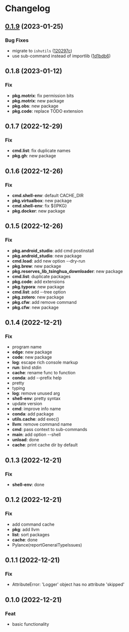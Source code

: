 # Changelog

## [0.1.9](https://github.com/liblaf/ipkg/compare/0.1.8...v0.1.9) (2023-01-25)


### Bug Fixes

* migrate to `ishutils` ([120297c](https://github.com/liblaf/ipkg/commit/120297cbccf29d92ce3c8fe67d9142d1dbfb371a))
* use sub-command instead of importlib ([1d1bdb6](https://github.com/liblaf/ipkg/commit/1d1bdb63893a19577e83ec3dd85c4e8ca55ef7f1))

## 0.1.8 (2023-01-12)

### Fix

- **pkg.motrix**: fix permission bits
- **pkg.motrix**: new package
- **pkg.obs**: new package
- **pkg.code**: replace TODO extension

## 0.1.7 (2022-12-29)

### Fix

- **cmd.list**: fix duplicate names
- **pkg.gh**: new package

## 0.1.6 (2022-12-26)

### Fix

- **cmd.shell-env**: default CACHE_DIR
- **pkg.virtualbox**: new package
- **cmd.shell-env**: fix ${IPKG}
- **pkg.docker**: new package

## 0.1.5 (2022-12-26)

### Fix

- **pkg.android_studio**: add cmd postinstall
- **pkg.android_studio**: new package
- **cmd.load**: add new option --dry-run
- **pkg.brew**: new package
- **pkg.reserves_lib_tsinghua_downloader**: new package
- **cmd.list**: duplicate packages
- **pkg.code**: add extensions
- **pkg.typora**: new package
- **cmd.list**: add --tree option
- **pkg.zotero**: new package
- **pkg.cfw**: add remove command
- **pkg.cfw**: new package

## 0.1.4 (2022-12-21)

### Fix

- program name
- **edge**: new package
- **code**: new package
- **log**: escape rich console markup
- **run**: bind stdin
- **cache**: rename func to function
- **conda**: add --prefix help
- pretty
- typing
- **log**: remove unused arg
- **shell-env**: pretty syntax
- update version
- **cmd**: improve info name
- **conda**: add package
- **utils.cache**: add exec()
- **llvm**: remove command name
- **cmd**: pass context to sub-commands
- **main**: add option --shell
- **unload**: done
- **cache**: print cache dir by default

## 0.1.3 (2022-12-21)

### Fix

- **shell-env**: done

## 0.1.2 (2022-12-21)

### Fix

- add command cache
- **pkg**: add llvm
- **list**: sort packages
- **cache**: done
- Pylance(reportGeneralTypeIssues)

## 0.1.1 (2022-12-21)

### Fix

- AttributeError: 'Logger' object has no attribute 'skipped'

## 0.1.0 (2022-12-21)

### Feat

- basic functionality
